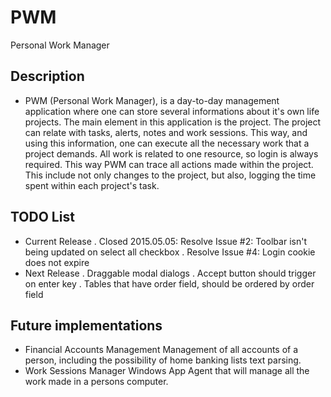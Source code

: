 # PWM
Personal Work Manager

## Description
- PWM (Personal Work Manager), is a day-to-day management application where one can store several informations about it's own
  life projects.
  The main element in this application is the project. The project can relate with tasks, alerts, notes and work sessions.
  This way, and using this information, one can execute all the necessary work that a project demands.
  All work is related to one resource, so login is always required. This way PWM can trace all actions made within the project.
  This include not only changes to the project, but also, logging the time spent within each project's task.

## TODO List
- Current Release
  . Closed 2015.05.05: Resolve Issue #2: Toolbar isn't being updated on select all checkbox
  . Resolve Issue #4: Login cookie does not expire
- Next Release
  . Draggable modal dialogs
  . Accept button should trigger on enter key
  . Tables that have order field, should be ordered by order field
  

## Future implementations
- Financial Accounts Management
  Management of all accounts of a person, including the possibility of home banking lists text parsing.
- Work Sessions Manager
  Windows App Agent that will manage all the work made in a persons computer.

